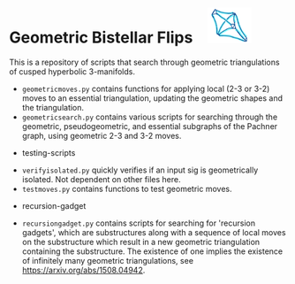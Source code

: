 # Geometric Bistellar Flips &nbsp;&nbsp; <img src='assets/two-tets.jpeg' alt='two truncated tetrahedra' width='80'/>
This is a repository of scripts that search through geometric triangulations of cusped hyperbolic 3-manifolds.

- `geometricmoves.py`  contains functions for applying local (2-3 or 3-2) moves to an essential triangulation, updating the geometric shapes and the triangulation.
- `geometricsearch.py` contains various scripts for searching through the geometric, pseudogeometric, and essential subgraphs of the Pachner graph, using geometric 2-3 and 3-2 moves.

+ testing-scripts
- `verifyisolated.py` quickly verifies if an input sig is geometrically isolated. Not dependent on other files here.
- `testmoves.py` contains functions to test geometric moves.

+ recursion-gadget
- `recursiongadget.py` contains scripts for searching for 'recursion gadgets', which are substructures along with a sequence of local moves on the substructure which result in a new geometric triangulation containing the substructure. The existence of one implies the existence of infinitely many geometric triangulations, see https://arxiv.org/abs/1508.04942.